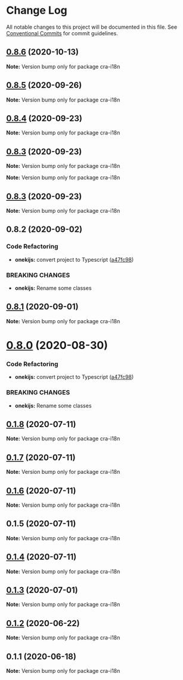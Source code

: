 # Change Log

All notable changes to this project will be documented in this file.
See [Conventional Commits](https://conventionalcommits.org) for commit guidelines.

## [0.8.6](https://github.com/oneki/onekijs/compare/v0.8.5...v0.8.6) (2020-10-13)

**Note:** Version bump only for package cra-i18n





## [0.8.5](https://github.com/oneki/onekijs/compare/v0.8.4...v0.8.5) (2020-09-26)

**Note:** Version bump only for package cra-i18n





## [0.8.4](https://github.com/oneki/onekijs/compare/v0.8.3...v0.8.4) (2020-09-23)

**Note:** Version bump only for package cra-i18n





## [0.8.3](https://github.com/oneki/onekijs/compare/v0.8.1...v0.8.3) (2020-09-23)

**Note:** Version bump only for package cra-i18n







**Note:** Version bump only for package cra-i18n





## [0.8.3](https://github.com/oneki/onekijs/compare/v0.8.1...v0.8.3) (2020-09-23)

**Note:** Version bump only for package cra-i18n





## 0.8.2 (2020-09-02)


### Code Refactoring

* **onekijs:** convert project to Typescript ([a47fc98](https://github.com/oneki/onekijs/commit/a47fc9815fbb51271c12505a65cd8b38a1ab04e3))


### BREAKING CHANGES

* **onekijs:** Rename some classes





## [0.8.1](https://github.com/oneki/onekijs/compare/v0.8.0...v0.8.1) (2020-09-01)

**Note:** Version bump only for package cra-i18n





# [0.8.0](https://github.com/oneki/onekijs/compare/v0.5.0...v0.8.0) (2020-08-30)


### Code Refactoring

* **onekijs:** convert project to Typescript ([a47fc98](https://github.com/oneki/onekijs/commit/a47fc9815fbb51271c12505a65cd8b38a1ab04e3))


### BREAKING CHANGES

* **onekijs:** Rename some classes





## [0.1.8](https://github.com/oneki/onekijs/compare/cra-i18n@0.1.7...cra-i18n@0.1.8) (2020-07-11)

**Note:** Version bump only for package cra-i18n





## [0.1.7](https://github.com/oneki/onekijs/compare/cra-i18n@0.1.6...cra-i18n@0.1.7) (2020-07-11)

**Note:** Version bump only for package cra-i18n





## [0.1.6](https://github.com/oneki/onekijs/compare/cra-i18n@0.1.5...cra-i18n@0.1.6) (2020-07-11)

**Note:** Version bump only for package cra-i18n





## 0.1.5 (2020-07-11)

**Note:** Version bump only for package cra-i18n





## [0.1.4](https://github.com/oneki/onekijs/compare/cra-i18n@0.1.3...cra-i18n@0.1.4) (2020-07-11)

**Note:** Version bump only for package cra-i18n





## [0.1.3](https://github.com/oneki/onekijs/compare/cra-i18n@0.1.2...cra-i18n@0.1.3) (2020-07-01)

**Note:** Version bump only for package cra-i18n





## [0.1.2](https://github.com/oneki/onekijs/compare/cra-i18n@0.1.1...cra-i18n@0.1.2) (2020-06-22)

**Note:** Version bump only for package cra-i18n





## 0.1.1 (2020-06-18)

**Note:** Version bump only for package cra-i18n
